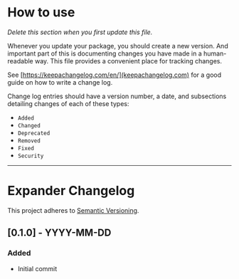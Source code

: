 # How to use

*Delete this section when you first update this file.*

Whenever you update your package, you should create a new version. And important part of this is documenting changes you have made in a human-readable way. This file provides a convenient place for tracking changes.

See [https://keepachangelog.com/en/](keepachangelog.com) for a good guide on how to write a change log.

Change log entries should have a version number, a date, and subsections detailing changes of each of these types:

* `Added`
* `Changed`
* `Deprecated`
* `Removed`
* `Fixed`
* `Security`

---

# Expander Changelog

This project adheres to [Semantic Versioning](https://semver.org/spec/v2.0.0.html).

## [0.1.0] - YYYY-MM-DD

### Added

* Initial commit
